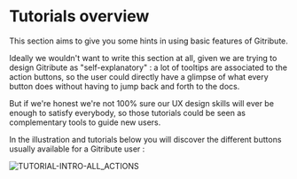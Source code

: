 
# Tutorials overview

This section aims to give you some hints in using basic features of Gitribute.

Ideally we wouldn't want to write this section at all, given we are trying to design Gitribute as "self-explanatory" : a lot of tooltips are associated to the action buttons, so the user could directly have a glimpse of what every button does without having to jump back and forth to the docs.

But if we're honest we're not 100% sure our UX design skills will ever be enough to satisfy everybody, so those tutorials could be seen as complementary tools to guide new users.

In the illustration and tutorials below you will discover the different buttons usually available for a Gitribute user :

<div>
  <img
    alt="TUTORIAL-INTRO-ALL_ACTIONS"
    src="https://raw.githubusercontent.com/multi-coop/gitribute-documentation-content/main/images/tutorial/commented/tutorial-01.png"
    />
</div>
